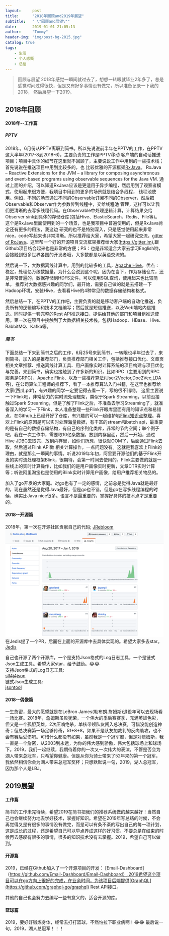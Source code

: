 ```yaml
---
layout:     post
title:      "2018年回顾and2019年展望"
subtitle:   " \"回顾and展望\""
date:       2019-01-01 21:05:13
author:     "Tommy"
header-img: "img/post-bg-2015.jpg"
catalog: true
tags:
    - 生活
    - 个人感慨
    - 总结
---
```


> 回顾与展望
2018年感觉一瞬间就过去了，想想一转眼就毕业2年多了，总是感觉时间过得很快，但是又有好多事情没有做完，所以准备记录一下我的2018，
然后展望一下2019。

## 2018年回顾
#### 2018年--工作篇
##### PPTV
2018年，6月份从PPTV离职到简书。所以先说说前半年在PPTV的工作，在PPTV这大半年(2017-8到2018-6)，主要负责的工作是PPTV移动
客户端的自动话推送项目；项目中具体的细节在这里就不回顾了，主要说说工作中用到的一些技术栈；首先说说在推送项目中用到比较多的，也
比较优雅的开源框架[RxJava](https://github.com/ReactiveX/RxJava)。
RxJava – Reactive Extensions for the JVM – a library for composing asynchronous and event-based programs using observable sequences for the Java VM.
通过上面的介绍，可以知道RxJava应该是更适用于异步编程，然后用到了观察者模式，使用起来很方便，我项目中用到的更多的场景就是结合多线程，
线程池使用。例如，不同的场景通过不同的Observable订阅不同的Observer，然后把Observable和Observer作为参数传到线程中，交给线程池
管理，这样可以让我们更清晰的去写多线程代码。在Observable中处理逻辑计算，计算结果交给Observer sink到具体的存储仓库(包括Hive、ElasticSearch、Redis、File等)。这个是RxJava里面使用到的一个场景，也是我项目中普遍使用的，但是RxJava肯定还有更多的用法，我这边
研究的也不是特别深入，只是感觉使用起来非常nice，code写起来也非常清晰。所以推荐给大家，希望大家一起研究交流，[gitter of RxJava](https://gitter.im/ReactiveX/RxJava)。这里帮一个好的开源项目交流框架推荐给大家(https://gitter.im),跟Github项目结合起来也是非常的方便；PS：也是非常适合大家去学习English哟，会接触到很多世界各国的开发者哦，大多数都是以英语交流的。

然后说一下，大数据离线计算中，用到的比较多的工具，[Apache Hive](https://github.com/apache/hive)，优点： 稳定，处理亿万级数据量。为什么会说到这个呢，因为在当下，作为存储仓库，还是非常普遍的，数据存储到HDFS文件，可以使用SQL查询，使用起来也比较简单。
推荐对大数据感兴趣的同学们，最开始，需要自己做的就是去搭建一下Hadoop环境，安装Hive，去看看Hive的4种常见的数据存储结构和格式。

然后总结一下，在PPTV的工作吧，主要负责的就是移动客户端的自动化推送，负责所有的逻辑编写和技术文档编写；然后就是短信推送，以及Web端站内信推送。同时提供一套完整的Rest API推送接口，提供给其他的部门和项目组推送使用。第一次在项目中接触到了大数据相关技术栈，包括Hadoop、HBase、Hive、RabbitMQ、Kafka等。

##### 简书
下面总结一下来到简书之后的工作，6月25号来到简书，一转眼也半年过去了，来到简书，加入的是推荐部门，负责推荐部门相关工作，包括推荐接口优化、文章页相关文章推荐、推送离线计算工具、用户画像实时计算系统的项目构建与项目优化与完善。来到简书，确实也接触到了许多新的知识，比如RPC（主要用到的RPC服务是GRPC）、[Apache Flink](https://github.com/apache/flink)、以及一些推荐算法(User2Vector,Doc2Vec,LDA等)，在公司算法工程师的推荐下，看了一本推荐算法入门书籍，在这里也推荐给大家(西瓜.pdf)，有兴趣的同学一定要记得去看一下，写的很不错哟。
这里主要说一下Flink吧，非常给力的实时流处理框架，类似于Spark Streaming，以前没接触过Spark Streaming，但是了解了Flink之后，不准备去学习Streaming了，就准备深入的学习一下Flink，本人准备整理一些Flink开眼库里面有用的知识点和易错点，在Github上已经开好了仓库，有兴趣的可以一起维护哟[Flink知识点整理](https://github.com/joyang1/DigAndBuried/blob/master/flink/question.md)。喜欢上Flink的原因是可以实时处理海量数据，有丰富的stream和batch api，最重要的是有自己的数据存储结构，有自己的序列化类库，非常的节约空间；举个例子吧，我在一次工作中，需要取10亿条数据，放到内存里面，然后一开始，通过Hive JDBC去取完，放到内存里，如你们所想，很快就OOM了，后面通过Flink去取，然后通过Flink API做 相关计算操作，一点问题没有。这就是我喜欢上Flink的理由，就是那么一瞬间的事情。听说2019年年初，阿里要开源他们的基于Flink开发的实时流处理框架Blink，很期待，会第一时间去使用的。Flink主要做的就是一些线上的实时计算操作，比如我们的是用户画像实时更新，文章CTR实时计算等；听说阿里淘宝也是使用的Blink实时计算用户画像，给用户推荐相关物品的。

加入了go开发的大家庭。对go也有了一定的感情，之前总是觉得Java就是最好的，现在虽然还是觉得Java最好，但是go也不错，但是go在写多线程编程的时候，确实比Java nice很多。语言不是最重要的，掌握好具体的技术点才是重要的。

#### 2018--开源篇
2018年，第一次在开源社区贡献自己的代码;
[JRebloom](https://github.com/RedisLabs/JReBloom/)
<img src = "/img/jrebloom.png">
在Jedis提了一个PR，后面在上面的开源库中去具体实现的。希望大家多去star。
[Jedis](https://github.com/xetorthio/jedis/pull/1905)

自己也开源了两个开源库，一个是支持Json格式的Log日志工具，一个是链式Json生成工具。希望大家star，给予鼓励。😂😂<br/>
支持Json格式的Log日志工具:<br/>
[slf4j4json](https://github.com/joyang1/slf4j4json)<br/>
链式Json生成工具:<br/>
[jsontool](https://github.com/joyang1/jsontool)

#### 2018--偶像篇
一生詹密，最大的愿望就是在LeBron James(勒布朗.詹姆斯)退役年可以去现场看一场比赛。2018年，詹姆斯虽败犹荣，一个伟大的季后赛赛季，充满英雄色彩，但又是一个孤胆英雄，2次压哨绝杀，单核带领队友闯入总决赛，可惜没能创造神奇；但总决赛第一场足够传奇，51+8+8，如果不是队友加裁判的反向助攻，也不会有赛后受伤吧。可惜什么都没有如果，虽然我是一个冠军蜜，但是对詹姆斯，我一直是一个詹密，从2003到永远，为你的伟大感到骄傲，伟大包括球场上和球场下。2019，我们一起继续，我期待着你的一次又一次伟大的表演，不管是否会为湖人带来总冠军，只希望你健康。但是从你为骑士带来了52年来的第一个冠军，我依然相信你会为湖人带来总冠军奖杯；只想默默说一句，2019，湖人总冠军，因为那个人是LBJ。


## 2019展望
#### 工作篇
简书的工作未完待续，希望2019在简书把我们的推荐系统做的越来越好！当然自己也会继续努力地去学好技术，掌握好知识。希望在2019年写总结的时候，不会再觉得又是有很多的事情没有做完，而是可以有条不紊的写出自己的每一项计划，这是成长的过程，还是希望自己可以早点养成这样的好习惯，不要总是在结束的时候再去感叹有很多的事情，很多的知识技术没有去掌握。2019，希望自己可以做到。

#### 开源篇
2019，已经在Github加入了一个开源项目的开发：
[Email-Dashboard]（https://github.com/Email-Dashboard/Email-Dashboard）,2019希望这个项目可以在go方向上很好的完成，在业余时间，为该项目后端提供[GraphQL](https://github.com/graphql-go/graphql) Rest API接口。

其他的自己也会努力去编写一些有意义的，适合开源的库。

#### 篮球篇
2019，要好好锻炼身体，经常去打打篮球，不然怕拉下职业病啊！😂😂
最后说一句，2019，湖人总冠军！！！